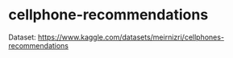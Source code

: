 # cellphone-recommendations
Dataset: https://www.kaggle.com/datasets/meirnizri/cellphones-recommendations
